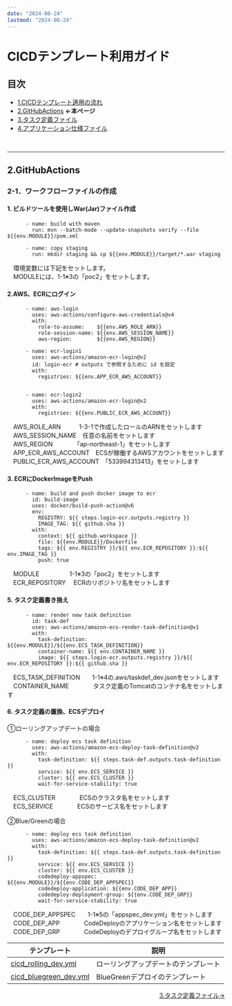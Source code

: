 ```yaml
---
date: "2024-08-24"
lastmod: "2024-08-24"
---
```


# CICDテンプレート利用ガイド
## 目次
- [1.CICDテンプレート適用の流れ](./index)　
- [2.GitHubActions](./actions) **←本ページ**
- [3.タスク定義ファイル](./taskdef)
- [4.アプリケーション仕様ファイル](./appspec)
<br>

---

## 2.GitHubActions
### 2-1．ワークフローファイルの作成  


#### 1. ビルドツールを使用しWar(Jar)ファイル作成  

```build war
      - name: build with maven
        run: mvn --batch-mode --update-snapshots verify --file ${{env.MODULE}}/pom.xml

      - name: copy staging
        run: mkdir staging && cp ${{env.MODULE}}/target/*.war staging
```     
　環境変数には下記をセットします。  
　MODULEには、1-1※3の「poc2」をセットします。


#### 2.AWS、ECRにログイン  

```login
      - name: aws-login
        uses: aws-actions/configure-aws-credentials@v4
        with:
          role-to-assume:    ${{env.AWS_ROLE_ARN}}
          role-session-name: ${{env.AWS_SESSION_NAME}}
          aws-region:        ${{env.AWS_REGION}}

      - name: ecr-login1
        uses: aws-actions/amazon-ecr-login@v2
        id: login-ecr # outputs で参照するために id を設定
        with:
          registries: ${{env.APP_ECR_AWS_ACCOUNT}}


      - name: ecr-login2
        uses: aws-actions/amazon-ecr-login@v2
        with:
          registries: ${{env.PUBLIC_ECR_AWS_ACCOUNT}}
```     
　AWS_ROLE_ARN　　　1-3-1で作成したロールのARNをセットします  
　AWS_SESSION_NAME　任意の名前をセットします  
　AWS_REGION　　　　「ap-northeast-1」をセットします  
　APP_ECR_AWS_ACCOUNT　ECSが稼働するAWSアカウントをセットします  
　PUBLIC_ECR_AWS_ACCOUNT　「533994313413」をセットします  


#### 3. ECRにDockerImageをPush  
```ecr
      - name: build and push docker image to ecr
        id: build-image
        uses: docker/build-push-action@v6
        env:
          REGISTRY: ${{ steps.login-ecr.outputs.registry }}
          IMAGE_TAG: ${{ github.sha }}
        with:
          context: ${{ github.workspace }}
          file: ${{env.MODULE}}/Dockerfile
          tags: ${{ env.REGISTRY }}/${{ env.ECR_REPOSITORY }}:${{ env.IMAGE_TAG }}
          push: true
```     
　MODULE　　　　　1-1※3の「poc2」をセットします  
　ECR_REPOSITORY 　ECRのリポジトリ名をセットします  


#### 5. タスク定義書き換え  
```taskdef
      - name: render new task definition
        id: task-def
        uses: aws-actions/amazon-ecs-render-task-definition@v1
        with:
          task-definition: ${{env.MODULE}}/${{env.ECS_TASK_DEFINITION}}
          container-name: ${{ env.CONTAINER_NAME }}
          image: ${{ steps.login-ecr.outputs.registry }}/${{ env.ECR_REPOSITORY }}:${{ github.sha }}
```     
　ECS_TASK_DEFINITION　　1-1※4の.aws/taskdef_dev.jsonをセットします  
　CONTAINER_NAME　　　　タスク定義のTomcatのコンテナ名をセットします  


#### 6. タスク定義の置換、ECSデプロイ  
①ローリングアップデートの場合
```deploy1
      - name: deploy ecs task definition
        uses: aws-actions/amazon-ecs-deploy-task-definition@v2
        with:
          task-definition: ${{ steps.task-def.outputs.task-definition }}
          service: ${{ env.ECS_SERVICE }}
          cluster: ${{ env.ECS_CLUSTER }}
          wait-for-service-stability: true
```
　ECS_CLUSTER　　　　ECSのクラスタ名をセットします  
　ECS_SERVICE　　　　ECSのサービス名をセットします

➁Blue/Greenの場合
```deploy2
      - name: deploy ecs task definition
        uses: aws-actions/amazon-ecs-deploy-task-definition@v2
        with:
          task-definition: ${{ steps.task-def.outputs.task-definition }}
          service: ${{ env.ECS_SERVICE }}
          cluster: ${{ env.ECS_CLUSTER }}
          codedeploy-appspec: ${{env.MODULE}}/${{env.CODE_DEP_APPSPEC}}
          codedeploy-application: ${{env.CODE_DEP_APP}}
          codedeploy-deployment-group: ${{env.CODE_DEP_GRP}}
          wait-for-service-stability: true

```
　CODE_DEP_APPSPEC　　1-1※5の「appspec_dev.yml」をセットします  
　CODE_DEP_APP　　　　CodeDeployのアプリケーション名をセットします  
　CODE_DEP_GRP　　　　CodeDeployのデプロイグループ名をセットします
<br>

| テンプレート | 説明 | 
| ------ | ------ |
| [cicd_rolling_dev.yml](/files/cicd_rolling_dev.yml) | ローリングアップデートのテンプレート | 
| [cicd_bluegreen_dev.yml](/files/cicd_bluegreen_dev.yml) | BlueGreenデプロイのテンプレート |  


<!--
<p style="margin-top: 20em"></p>  
-->
<div style="display: flex; justify-content: space-between;">
  <div style="text-align: center;">
  </div>
  <div style="text-align: center;">
　　<a href="./taskdef">3.タスク定義ファイル→</a>
  </div>
</div>

